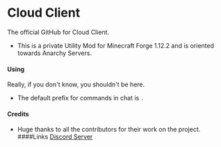 # Cloud Client
The official GitHub for Cloud Client.
- This is a private Utility Mod for Minecraft Forge 1.12.2 and is oriented towards Anarchy Servers.
#### Using
Really, if you don't know, you shouldn't be here.
- The default prefix for commands in chat is `.`
#### Credits
- Huge thanks to all the contributors for their work on the project.
####Links
[Discord Server](https://discord.gg/ZydwkaY)